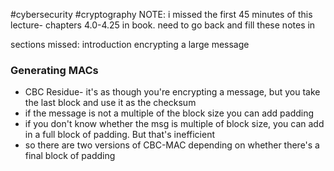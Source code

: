 #cybersecurity 
#cryptography 
NOTE: i missed the first 45 minutes of this lecture- chapters 4.0-4.25 in book. need to go back and fill these notes in

sections missed: 
introduction
encrypting a large message
### Generating MACs
- CBC Residue- it's as though you're encrypting a message, but you take the last block and use it as the checksum
- if the message is not a multiple of the block size you can add padding
- if you don't know whether the msg is multiple of block size, you can add in a full block of padding. But that's inefficient
- so there are two versions of CBC-MAC depending on whether there's a final block of padding